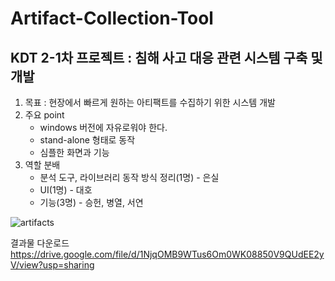 # Artifact-Collection-Tool
## KDT 2-1차 프로젝트 : 침해 사고 대응 관련 시스템 구축 및 개발
1. 목표 : 현장에서 빠르게 원하는 아티팩트를 수집하기 위한 시스템 개발
2. 주요 point
    * windows 버전에 자유로워야 한다.
    * stand-alone 형태로 동작
    * 심플한 화면과 기능
3. 역할 분배
    * 분석 도구, 라이브러리 동작 방식 정리(1명) - 은실
    * UI(1명) - 대호
    * 기능(3명) - 승헌, 병열, 서연

![artifacts](https://github.com/KDT2Team2/Artifact-Collection-Tool/assets/98378185/2f9fcc52-264c-4940-be0e-4a61b2443f48)

결과물 다운로드
https://drive.google.com/file/d/1NjqOMB9WTus6Om0WK08850V9QUdEE2yV/view?usp=sharing
